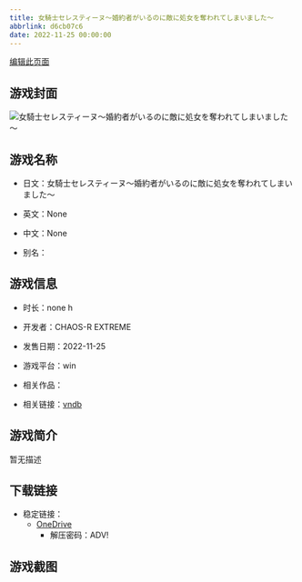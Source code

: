```yaml
---
title: 女騎士セレスティーヌ～婚約者がいるのに敵に処女を奪われてしまいました～
abbrlink: d6cb07c6
date: 2022-11-25 00:00:00
---
```

[编辑此页面](https://github.com/ACG-3/ADV3-source/blob/main/source/_posts/games/%E5%A5%B3%E9%A8%8E%E5%A3%AB%E3%82%BB%E3%83%AC%E3%82%B9%E3%83%86%E3%82%A3%E3%83%BC%E3%83%8C%EF%BD%9E%E5%A9%9A%E7%B4%84%E8%80%85%E3%81%8C%E3%81%84%E3%82%8B%E3%81%AE%E3%81%AB%E6%95%B5%E3%81%AB%E5%87%A6%E5%A5%B3%E3%82%92%E5%A5%AA%E3%82%8F%E3%82%8C%E3%81%A6%E3%81%97%E3%81%BE%E3%81%84%E3%81%BE%E3%81%97%E3%81%9F%EF%BD%9E.md)

## 游戏封面

![女騎士セレスティーヌ～婚約者がいるのに敵に処女を奪われてしまいました～](https://pan.timero.xyz/onedrive/img_lib_001/%E5%A5%B3%E9%A8%8E%E5%A3%AB%E3%82%BB%E3%83%AC%E3%82%B9%E3%83%86%E3%82%A3%E3%83%BC%E3%83%8C%EF%BD%9E%E5%A9%9A%E7%B4%84%E8%80%85%E3%81%8C%E3%81%84%E3%82%8B%E3%81%AE%E3%81%AB%E6%95%B5%E3%81%AB%E5%87%A6%E5%A5%B3%E3%82%92%E5%A5%AA%E3%82%8F%E3%82%8C%E3%81%A6%E3%81%97%E3%81%BE%E3%81%84%E3%81%BE%E3%81%97%E3%81%9F%EF%BD%9E_cover.avif)


## 游戏名称

- 日文：女騎士セレスティーヌ～婚約者がいるのに敵に処女を奪われてしまいました～
- 英文：None
- 中文：None

- 别名：


## 游戏信息

- 时长：none h
- 开发者：CHAOS-R EXTREME
- 发售日期：2022-11-25
- 游戏平台：win
- 相关作品：

- 相关链接：[vndb](https://vndb.org/v39973)


## 游戏简介

暂无描述


## 下载链接

- 稳定链接：
    - [OneDrive](https://pan.timero.xyz/onedrive/adv_lib_001/%E5%A5%B3%E9%A8%8E%E5%A3%AB%E3%82%BB%E3%83%AC%E3%82%B9%E3%83%86%E3%82%A3%E3%83%BC%E3%83%8C%EF%BD%9E%E5%A9%9A%E7%B4%84%E8%80%85%E3%81%8C%E3%81%84%E3%82%8B%E3%81%AE%E3%81%AB%E6%95%B5%E3%81%AB%E5%87%A6%E5%A5%B3%E3%82%92%E5%A5%AA%E3%82%8F%E3%82%8C%E3%81%A6%E3%81%97%E3%81%BE%E3%81%84%E3%81%BE%E3%81%97%E3%81%9F%EF%BD%9E)
        - 解压密码：ADV!



## 游戏截图


